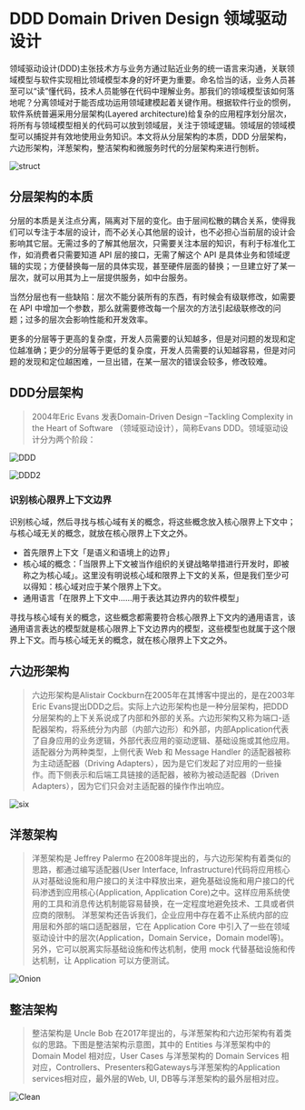 # DDD Domain Driven Design 领域驱动设计

领域驱动设计(DDD)主张技术方与业务方通过贴近业务的统一语言来沟通，关联领域模型与软件实现相比领域模型本身的好坏更为重要。命名恰当的话，业务人员甚至可以“读”懂代码，技术人员能够在代码中理解业务。那我们的领域模型该如何落地呢？分离领域对于能否成功运用领域建模起着关键作用。根据软件行业的惯例，软件系统普遍采用分层架构(Layered architecture)给复杂的应用程序划分层次，将所有与领域模型相关的代码可以放到领域层，关注于领域逻辑。领域层的领域模型可以捕捉并有效地使用业务知识。本文将从分层架构的本质，DDD 分层架构，六边形架构，洋葱架构，整洁架构和微服务时代的分层架构来进行刨析。

![struct](https://img2020.cnblogs.com/blog/1135193/202105/1135193-20210531121512576-391548337.png)

## 分层架构的本质

分层的本质是关注点分离，隔离对下层的变化。由于层间松散的耦合关系，使得我们可以专注于本层的设计，而不必关心其他层的设计，也不必担心当前层的设计会影响其它层。无需过多的了解其他层次，只需要关注本层的知识，有利于标准化工作，如消费者只需要知道 API 层的接口，无需了解这个 API 是具体业务和领域逻辑的实现；方便替换每一层的具体实现，甚至硬件层面的替换；一旦建立好了某一层次，就可以用其为上一层提供服务，如中台服务。

当然分层也有一些缺陷：层次不能分装所有的东西，有时候会有级联修改，如需要在 API 中增加一个参数，那么就需要修改每一个层次的方法引起级联修改的问题；过多的层次会影响性能和开发效率。

更多的分层等于更高的复杂度，开发人员需要的认知越多，但是对问题的发现和定位越准确；更少的分层等于更低的复杂度，开发人员需要的认知越容易，但是对问题的发现和定位越困难，一旦出错，在某一层次的错误会较多，修改较难。

## DDD分层架构

> 2004年Eric Evans 发表Domain-Driven Design –Tackling Complexity in the Heart of Software （领域驱动设计），简称Evans DDD。领域驱动设计分为两个阶段：

![DDD](https://pic1.zhimg.com/80/v2-c6deea16ebf0ccc00f2f6bfbd0da4430_720w.webp)

![DDD2](https://pic4.zhimg.com/80/v2-471a850a6dfcbfda0689fd5731c49fc3_720w.webp)

### 识别核心限界上下文边界

识别核心域，然后寻找与核心域有关的概念，将这些概念放入核心限界上下文中；与核心域无关的概念，就放在核心限界上下文之外。

- 首先限界上下文「是语义和语境上的边界」
- 核心域的概念：「当限界上下文被当作组织的关键战略举措进行开发时，即被称之为核心域」。这里没有明说核心域和限界上下文的关系，但是我们至少可以得知：核心域对应于某个限界上下文。
- 通用语言「在限界上下文中……用于表达其边界内的软件模型」

寻找与核心域有关的概念，这些概念都需要符合核心限界上下文内的通用语言，该通用语言表达的模型就是核心限界上下文边界内的模型，这些模型也就属于这个限界上下文。而与核心域无关的概念，就在核心限界上下文之外。


## 六边形架构

> 六边形架构是Alistair Cockburn在2005年在其博客中提出的，是在2003年Eric Evans提出DDD之后。实际上六边形架构也是一种分层架构，把DDD分层架构的上下关系说成了内部和外部的关系。六边形架构又称为端口-适配器架构，将系统分为内部（内部六边形）和外部，内部Application代表了自身应用的业务逻辑，外部代表应用的驱动逻辑、基础设施或其他应用。适配器分为两种类型，上侧代表 Web 和 Message Handler 的适配器被称为主动适配器（Driving Adapters），因为是它们发起了对应用的一些操作。而下侧表示和后端工具链接的适配器，被称为被动适配器（Driven Adapters），因为它们只会对主适配器的操作作出响应。

![six](https://pic3.zhimg.com/80/v2-d0e5405b898cb551d7a02a4f6b35e08a_720w.webp)

## 洋葱架构

> 洋葱架构是 Jeffrey Palermo 在2008年提出的，与六边形架构有着类似的思路，都通过编写适配器(User Interface, Infrastructure)代码将应用核心从对基础设施和用户接口的关注中释放出来，避免基础设施和用户接口的代码渗透到应用核心(Application, Application Core)之中。这样应用系统使用的工具和消息传达机制能容易替换，在一定程度地避免技术、工具或者供应商的限制。
> 洋葱架构还告诉我们，企业应用中存在着不止系统内部的应用层和外部的端口适配器层，它在 Application Core 中引入了一些在领域驱动设计中的层次(Application，Domain Service，Domain model等)。另外，它可以脱离实际基础设施和传达机制，使用 mock 代替基础设施和传达机制，让 Application 可以方便测试。

![Onion](https://pic1.zhimg.com/80/v2-519dd9ff822e3603aacbc31308cf103c_720w.webp)

## 整洁架构

> 整洁架构是 Uncle Bob 在2017年提出的，与洋葱架构和六边形架构有着类似的思路。下图是整洁架构示意图，其中的 Entities 与洋葱架构中的 Domain Model 相对应，User Cases 与洋葱架构的 Domain Services 相对应，Controllers、Presenters和Gateways与洋葱架构的Application services相对应，最外层的Web, UI, DB等与洋葱架构的最外层相对应。

![Clean](https://pic2.zhimg.com/80/v2-4e507e3509671f8c1c7333b197e803cd_720w.webp)
